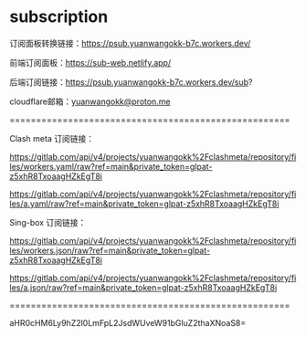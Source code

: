 # subscription

订阅面板转换链接：https://psub.yuanwangokk-b7c.workers.dev/

前端订阅面板：https://sub-web.netlify.app/

后端订阅链接：https://psub.yuanwangokk-b7c.workers.dev/sub?

cloudflare邮箱：yuanwangokk@proton.me

=====================================================
                                                                                    
Clash meta 订阅链接：

https://gitlab.com/api/v4/projects/yuanwangokk%2Fclashmeta/repository/files/workers.yaml/raw?ref=main&private_token=glpat-z5xhR8TxoaagHZkEgT8i

https://gitlab.com/api/v4/projects/yuanwangokk%2Fclashmeta/repository/files/a.yaml/raw?ref=main&private_token=glpat-z5xhR8TxoaagHZkEgT8i

Sing-box 订阅链接：

https://gitlab.com/api/v4/projects/yuanwangokk%2Fclashmeta/repository/files/workers.json/raw?ref=main&private_token=glpat-z5xhR8TxoaagHZkEgT8i

https://gitlab.com/api/v4/projects/yuanwangokk%2Fclashmeta/repository/files/a.json/raw?ref=main&private_token=glpat-z5xhR8TxoaagHZkEgT8i


=====================================================

aHR0cHM6Ly9hZ2l0LmFpL2JsdWUveW91bGluZ2thaXNoaS8=

